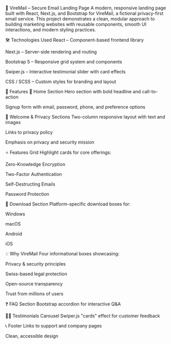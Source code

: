 📧 VireMail – Secure Email Landing Page
A modern, responsive landing page built with React, Next.js, and Bootstrap for VireMail, a fictional privacy-first email service. This project demonstrates a clean, modular approach to building marketing websites with reusable components, smooth UI interactions, and modern styling practices.

🛠 Technologies Used
React – Component-based frontend library

Next.js – Server-side rendering and routing

Bootstrap 5 – Responsive grid system and components

Swiper.js – Interactive testimonial slider with card effects

CSS / SCSS – Custom styles for branding and layout

📄 Features
🔐 Home Section
Hero section with bold headline and call-to-action

Signup form with email, password, phone, and preference options

👋 Welcome & Privacy Sections
Two-column responsive layout with text and images

Links to privacy policy

Emphasis on privacy and security mission

⭐ Features Grid
Highlight cards for core offerings:

Zero-Knowledge Encryption

Two-Factor Authentication

Self-Destructing Emails

Password Protection

📱 Download Section
Platform-specific download boxes for:

Windows

macOS

Android

iOS

💡 Why VireMail
Four informational boxes showcasing:

Privacy & security principles

Swiss-based legal protection

Open-source transparency

Trust from millions of users

❓ FAQ Section
Bootstrap accordion for interactive Q&A

🧑‍💬 Testimonials Carousel
Swiper.js "cards" effect for customer feedback

📞 Footer
Links to support and company pages

Clean, accessible design
